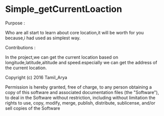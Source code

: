 # Simple_getCurrentLoaction

Purpose : 

Who are all start to learn about core location,it will be worth for you because,i had used as simplest way.

Contributions  :

In the project,we can get the current location based on longitude,latitude,altitude and speed.especially we can get the  address of the current location.

Copyright (c) 2016 Tamil_Arya 

Permission is hereby granted, free of charge, to any person obtaining a copy
of this software and associated documentation files (the "Software"), to deal
in the Software without restriction, including without limitation the rights
to use, copy, modify, merge, publish, distribute, sublicense, and/or sell
copies of the Software
